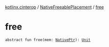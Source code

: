 [kotlinx.cinterop](../index.md) / [NativeFreeablePlacement](index.md) / [free](./free.md)

# free

`abstract fun free(mem: `[`NativePtr`](../-native-ptr.md)`): `[`Unit`](https://kotlinlang.org/api/latest/jvm/stdlib/kotlin/-unit/index.html)